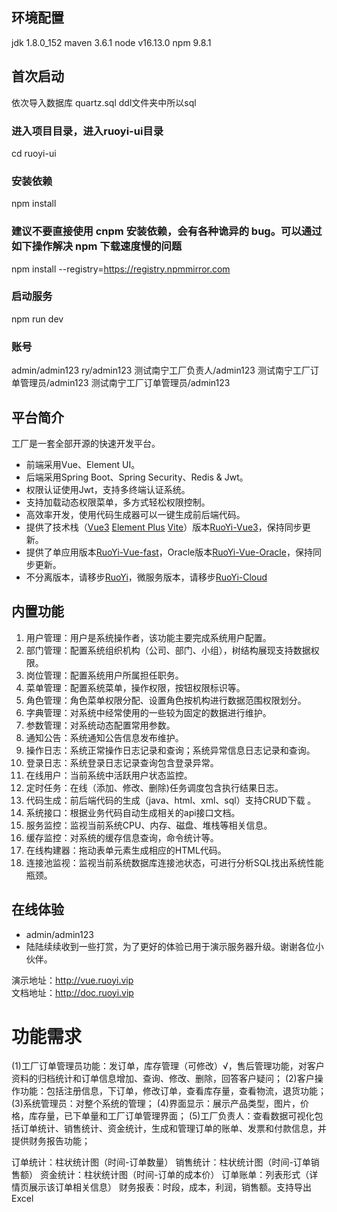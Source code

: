 ## 环境配置
jdk 1.8.0_152
maven 3.6.1
node v16.13.0
npm 9.8.1
## 首次启动
依次导入数据库
quartz.sql
ddl文件夹中所以sql


###  进入项目目录，进入ruoyi-ui目录
cd ruoyi-ui
### 安装依赖
npm install
### 建议不要直接使用 cnpm 安装依赖，会有各种诡异的 bug。可以通过如下操作解决 npm 下载速度慢的问题
npm install --registry=https://registry.npmmirror.com
### 启动服务
npm run dev

### 账号
admin/admin123
ry/admin123
测试南宁工厂负责人/admin123
测试南宁工厂订单管理员/admin123
测试南宁工厂订单管理员/admin123
## 平台简介

工厂是一套全部开源的快速开发平台。

* 前端采用Vue、Element UI。
* 后端采用Spring Boot、Spring Security、Redis & Jwt。
* 权限认证使用Jwt，支持多终端认证系统。
* 支持加载动态权限菜单，多方式轻松权限控制。
* 高效率开发，使用代码生成器可以一键生成前后端代码。
* 提供了技术栈（[Vue3](https://v3.cn.vuejs.org) [Element Plus](https://element-plus.org/zh-CN) [Vite](https://cn.vitejs.dev)）版本[RuoYi-Vue3](https://github.com/yangzongzhuan/RuoYi-Vue3)，保持同步更新。
* 提供了单应用版本[RuoYi-Vue-fast](https://github.com/yangzongzhuan/RuoYi-Vue-fast)，Oracle版本[RuoYi-Vue-Oracle](https://github.com/yangzongzhuan/RuoYi-Vue-Oracle)，保持同步更新。
* 不分离版本，请移步[RuoYi](https://gitee.com/y_project/RuoYi)，微服务版本，请移步[RuoYi-Cloud](https://gitee.com/y_project/RuoYi-Cloud)

## 内置功能

1.  用户管理：用户是系统操作者，该功能主要完成系统用户配置。
2.  部门管理：配置系统组织机构（公司、部门、小组），树结构展现支持数据权限。
3.  岗位管理：配置系统用户所属担任职务。
4.  菜单管理：配置系统菜单，操作权限，按钮权限标识等。
5.  角色管理：角色菜单权限分配、设置角色按机构进行数据范围权限划分。
6.  字典管理：对系统中经常使用的一些较为固定的数据进行维护。
7.  参数管理：对系统动态配置常用参数。
8.  通知公告：系统通知公告信息发布维护。
9.  操作日志：系统正常操作日志记录和查询；系统异常信息日志记录和查询。
10. 登录日志：系统登录日志记录查询包含登录异常。
11. 在线用户：当前系统中活跃用户状态监控。
12. 定时任务：在线（添加、修改、删除)任务调度包含执行结果日志。
13. 代码生成：前后端代码的生成（java、html、xml、sql）支持CRUD下载 。
14. 系统接口：根据业务代码自动生成相关的api接口文档。
15. 服务监控：监视当前系统CPU、内存、磁盘、堆栈等相关信息。
16. 缓存监控：对系统的缓存信息查询，命令统计等。
17. 在线构建器：拖动表单元素生成相应的HTML代码。
18. 连接池监视：监视当前系统数据库连接池状态，可进行分析SQL找出系统性能瓶颈。

## 在线体验

- admin/admin123  
- 陆陆续续收到一些打赏，为了更好的体验已用于演示服务器升级。谢谢各位小伙伴。

演示地址：http://vue.ruoyi.vip  
文档地址：http://doc.ruoyi.vip


# 功能需求

(1)工厂订单管理员功能：发订单，库存管理（可修改）√，售后管理功能，对客户资料的归档统计和订单信息增加、查询、修改、删除，回答客户疑问；
(2)客户操作功能：包括注册信息，下订单，修改订单，查看库存量，查看物流，退货功能；
(3)系统管理员：对整个系统的管理；
(4)界面显示：展示产品类型，图片，价格，库存量，已下单量和工厂订单管理界面；
(5)工厂负责人：查看数据可视化包括订单统计、销售统计、资金统计，生成和管理订单的账单、发票和付款信息，并提供财务报告功能；

订单统计：柱状统计图（时间-订单数量）
销售统计：柱状统计图（时间-订单销售额）
资金统计：柱状统计图（时间-订单的成本价）
订单账单：列表形式（详情页展示该订单相关信息）
财务报表：时段，成本，利润，销售额。支持导出Excel
